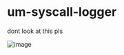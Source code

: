# um-syscall-logger

dont look at this pls

![image](https://github.com/xChonkster/um-syscall-logger/assets/77835350/43af4467-e85d-46e8-9f38-6a2fb97e7d96)
